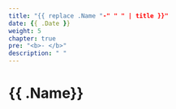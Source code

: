 ```yaml
---
title: "{{ replace .Name "-" " " | title }}"
date: {{ .Date }}
weight: 5
chapter: true
pre: "<b>- </b>"
description: " "
---
```


# {{ .Name}}
